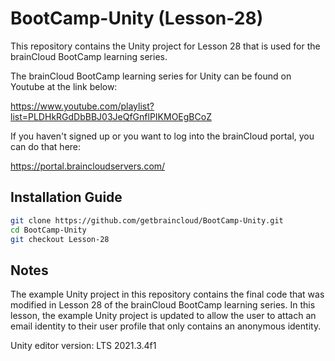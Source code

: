 # BootCamp-Unity (Lesson-28)

This repository contains the Unity project for Lesson 28 that is used for the brainCloud BootCamp learning series.

The brainCloud BootCamp learning series for Unity can be found on Youtube at the link below:

https://www.youtube.com/playlist?list=PLDHkRGdDbBBJ03JeQfGnflPIKMOEgBCoZ


If you haven't signed up or you want to log into the brainCloud portal, you can do that here:

https://portal.braincloudservers.com/


## Installation Guide

```bash
git clone https://github.com/getbraincloud/BootCamp-Unity.git
cd BootCamp-Unity
git checkout Lesson-28
```

## Notes

The example Unity project in this repository contains the final code that was modified in Lesson 28 of the brainCloud BootCamp learning series. In this lesson, the example Unity project is updated to allow the user to attach an email identity to their user profile that only contains an anonymous identity.

Unity editor version: LTS 2021.3.4f1
